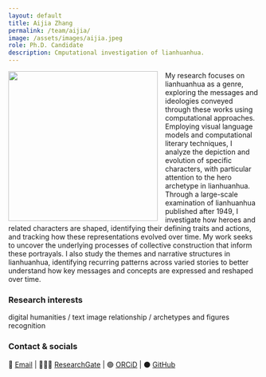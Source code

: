 ```yaml
---
layout: default
title: Aijia Zhang
permalink: /team/aijia/
image: /assets/images/aijia.jpeg
role: Ph.D. Candidate
description: Cmputational investigation of lianhuanhua.
---
```

<img src="{{ '/assets/images/aijia.jpeg' | relative_url }}" style="float: left; width: 300px; margin-right: 15px;">

 My research focuses on lianhuanhua as a genre, exploring the messages and ideologies conveyed through these works using computational approaches. Employing visual language models and computational literary techniques, I analyze the depiction and evolution of specific characters, with particular attention to the hero archetype in lianhuanhua. Through a large-scale examination of lianhuanhua published after 1949, I investigate how heroes and related characters are shaped, identifying their defining traits and actions, and tracking how these representations evolved over time. My work seeks to uncover the underlying processes of collective construction that inform these portrayals. I also study the themes and narrative structures in lianhuanhua, identifying recurring patterns across varied stories to better understand how key messages and concepts are expressed and reshaped over time.

### Research interests
digital humanities / text image relationship / archetypes and figures recognition

### Contact & socials
📧 [Email](mailto:aijia.zhang@zo.uni-heidelberg.de) | 👨🏻‍💻 [ResearchGate](https://www.researchgate.net/profile/Aijia-Zhang-7) | 🟢 [ORCiD](https://orcid.org/0009-0006-5557-4847) | ⚫️ [GitHub](https://github.com/MeeBoo001)